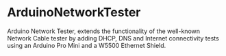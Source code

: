 # ArduinoNetworkTester
Arduino Network Tester, extends the functionality of  the well-known Network Cable tester by adding DHCP, DNS and Internet connectivity tests using an Arduino Pro Mini and a W5500 Ethernet Shield.
